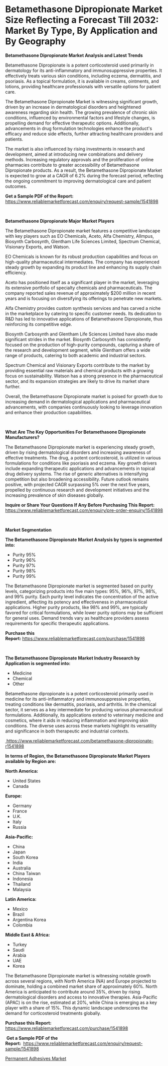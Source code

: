 <p><h1>Betamethasone Dipropionate Market Size Reflecting a Forecast Till 2032: Market By Type, By Application and By Geography</h1></p><p><strong>Betamethasone Dipropionate Market Analysis and Latest Trends</strong></p>
<p><p>Betamethasone Dipropionate is a potent corticosteroid used primarily in dermatology for its anti-inflammatory and immunosuppressive properties. It effectively treats various skin conditions, including eczema, dermatitis, and psoriasis. As a topical formulation, it is available in creams, ointments, and lotions, providing healthcare professionals with versatile options for patient care.</p><p>The Betamethasone Dipropionate Market is witnessing significant growth, driven by an increase in dermatological disorders and heightened awareness regarding skin health. The growing prevalence of chronic skin conditions, influenced by environmental factors and lifestyle changes, is propelling demand for effective therapeutic options. Additionally, advancements in drug formulation technologies enhance the product's efficacy and reduce side effects, further attracting healthcare providers and patients.</p><p>The market is also influenced by rising investments in research and development, aimed at introducing new combinations and delivery methods. Increasing regulatory approvals and the proliferation of online pharmacies contribute to greater accessibility of Betamethasone Dipropionate products. As a result, the Betamethasone Dipropionate Market is expected to grow at a CAGR of 6.2% during the forecast period, reflecting the ongoing commitment to improving dermatological care and patient outcomes.</p></p>
<p><strong>Get a Sample PDF of the Report:&nbsp;</strong> <a href="https://www.reliablemarketforecast.com/enquiry/request-sample/1541898?utm_campaign=2783&utm_medium=2&utm_source=Github&utm_content=ia&utm_term=01042025&utm_id=betamethasone-dipropionate">https://www.reliablemarketforecast.com/enquiry/request-sample/1541898</a></p>
<p>&nbsp;</p>
<p><strong>Betamethasone Dipropionate Major Market Players</strong></p>
<p><p>The Betamethasone Dipropionate market features a competitive landscape with key players such as EO Chemicals, Aceto, Alfa Chemistry, Allmpus, Biosynth Carbosynth, Glentham Life Sciences Limited, Spectrum Chemical, Visionary Exports, and Watson. </p><p>EO Chemicals is known for its robust production capabilities and focus on high-quality pharmaceutical intermediates. The company has experienced steady growth by expanding its product line and enhancing its supply chain efficiency.</p><p>Aceto has positioned itself as a significant player in the market, leveraging its extensive portfolio of specialty chemicals and pharmaceuticals. The company reported sales revenue of approximately $200 million in recent years and is focusing on diversifying its offerings to penetrate new markets.</p><p>Alfa Chemistry provides custom synthesis services and has carved a niche in the marketplace by catering to specific customer needs. Its dedication to R&D has led to innovative applications of Betamethasone Dipropionate, thus reinforcing its competitive edge.</p><p>Biosynth Carbosynth and Glentham Life Sciences Limited have also made significant strides in the market. Biosynth Carbosynth has consistently focused on the production of high-purity compounds, capturing a share of the research and development segment, while Glentham offers a wide range of products, catering to both academic and industrial sectors.</p><p>Spectrum Chemical and Visionary Exports contribute to the market by providing essential raw materials and chemical products with a growing focus on sustainability. Watson has a strong presence in the pharmaceutical sector, and its expansion strategies are likely to drive its market share further.</p><p>Overall, the Betamethasone Dipropionate market is poised for growth due to increasing demand in dermatological applications and pharmaceutical advancements, with companies continuously looking to leverage innovation and enhance their production capabilities.</p></p>
<p>&nbsp;</p>
<p><strong>What Are The Key Opportunities For Betamethasone Dipropionate Manufacturers?</strong></p>
<p><p>The Betamethasone Dipropionate market is experiencing steady growth, driven by rising dermatological disorders and increasing awareness of effective treatments. The drug, a potent corticosteroid, is utilized in various formulations for conditions like psoriasis and eczema. Key growth drivers include expanding therapeutic applications and advancements in topical drug delivery systems. The rise of generic alternatives is intensifying competition but also broadening accessibility. Future outlook remains positive, with projected CAGR surpassing 5% over the next five years, propelled by continuous research and development initiatives and the increasing prevalence of skin diseases globally.</p></p>
<p><strong>Inquire or Share Your Questions If Any Before Purchasing This Report:</strong> <a href="https://www.reliablemarketforecast.com/enquiry/pre-order-enquiry/1541898?utm_campaign=2783&utm_medium=2&utm_source=Github&utm_content=ia&utm_term=01042025&utm_id=betamethasone-dipropionate">https://www.reliablemarketforecast.com/enquiry/pre-order-enquiry/1541898</a></p>
<p>&nbsp;</p>
<p><strong>Market Segmentation</strong></p>
<p><strong>The Betamethasone Dipropionate Market Analysis by types is segmented into:</strong></p>
<p><ul><li>Purity 95%</li><li>Purity 96%</li><li>Purity 97%</li><li>Purity 98%</li><li>Purity 99%</li></ul></p>
<p><p>The Betamethasone Dipropionate market is segmented based on purity levels, categorizing products into five main types: 95%, 96%, 97%, 98%, and 99% purity. Each purity level indicates the concentration of the active ingredient, affecting its potency and effectiveness in pharmaceutical applications. Higher purity products, like 98% and 99%, are typically favored for critical formulations, while lower purity options may be sufficient for general uses. Demand trends vary as healthcare providers assess requirements for specific therapeutic applications.</p></p>
<p><strong>Purchase this Report:&nbsp;</strong><a href="https://www.reliablemarketforecast.com/purchase/1541898?utm_campaign=2783&utm_medium=2&utm_source=Github&utm_content=ia&utm_term=01042025&utm_id=betamethasone-dipropionate">https://www.reliablemarketforecast.com/purchase/1541898</a></p>
<p>&nbsp;</p>
<p><strong>The Betamethasone Dipropionate Market Industry Research by Application is segmented into:</strong></p>
<p><ul><li>Medicine</li><li>Chemical</li><li>Other</li></ul></p>
<p><p>Betamethasone dipropionate is a potent corticosteroid primarily used in medicine for its anti-inflammatory and immunosuppressive properties, treating conditions like dermatitis, psoriasis, and arthritis. In the chemical sector, it serves as a key intermediate for producing various pharmaceutical formulations. Additionally, its applications extend to veterinary medicine and cosmetics, where it aids in reducing inflammation and improving skin conditions. The diverse uses across these markets highlight its versatility and significance in both therapeutic and industrial contexts.</p></p>
<p><a href="https://www.reliablemarketforecast.com/betamethasone-dipropionate-r1541898?utm_campaign=2783&utm_medium=2&utm_source=Github&utm_content=ia&utm_term=01042025&utm_id=betamethasone-dipropionate">&nbsp;https://www.reliablemarketforecast.com/betamethasone-dipropionate-r1541898</a></p>
<p><strong>In terms of Region, the Betamethasone Dipropionate Market Players available by Region are:</strong></p>
<p>
    <p> <strong> North America: </strong>
        <ul>
            <li>United States</li>
            <li>Canada</li>
        </ul>
        </p> 
    <p> <strong> Europe: </strong>
        <ul>
            <li>Germany</li>
            <li>France</li>
            <li>U.K.</li>
            <li>Italy</li>
            <li>Russia</li>
        </ul>
        </p> 
    <p> <strong> Asia-Pacific: </strong>
        <ul>
            <li>China</li>
            <li>Japan</li>
            <li>South Korea</li>
            <li>India</li>
            <li>Australia</li>
            <li>China Taiwan</li>
            <li>Indonesia</li>
            <li>Thailand</li>
            <li>Malaysia</li>
        </ul>
        </p> 
    <p> <strong> Latin America: </strong>
        <ul>
            <li>Mexico</li>
            <li>Brazil</li>
            <li>Argentina Korea</li>
            <li>Colombia</li>
        </ul>
        </p> 
    <p> <strong> Middle East & Africa: </strong>
        <ul>
            <li>Turkey</li>
            <li>Saudi</li>
            <li>Arabia</li>
            <li>UAE</li>
            <li>Korea</li>
        </ul>
    </p>
    </p>
<p><p>The Betamethasone Dipropionate market is witnessing notable growth across several regions, with North America (NA) and Europe projected to dominate, holding a combined market share of approximately 60%. North America is anticipated to contribute around 35%, driven by rising dermatological disorders and access to innovative therapies. Asia-Pacific (APAC) is on the rise, estimated at 20%, while China is emerging as a key player with a share of 15%. This dynamic landscape underscores the demand for corticosteroid treatments globally.</p></p>
<p><strong>Purchase this Report: </strong><a href="https://www.reliablemarketforecast.com/purchase/1541898?utm_campaign=2783&utm_medium=2&utm_source=Github&utm_content=ia&utm_term=01042025&utm_id=betamethasone-dipropionate">https://www.reliablemarketforecast.com/purchase/1541898</a></p>
<p>&nbsp;<strong>Get a Sample PDF of the Report:&nbsp;&nbsp;</strong><a href="https://www.reliablemarketforecast.com/enquiry/request-sample/1541898?utm_campaign=2783&utm_medium=2&utm_source=Github&utm_content=ia&utm_term=01042025&utm_id=betamethasone-dipropionate">https://www.reliablemarketforecast.com/enquiry/request-sample/1541898</a></p>
<p><strong></strong></p>
<p><p><a href="https://github.com/ngozudapshi/Market-Research-Report-List-1/blob/main/permanent-adhesives-market.md?utm_campaign=2783&utm_medium=2&utm_source=Github&utm_content=ia&utm_term=01042025&utm_id=betamethasone-dipropionate">Permanent Adhesives Market</a></p></p>